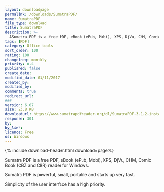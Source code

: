 ```yaml
---
layout: downloadpage
permalink: /downloads/SumatraPDF/
name: SumatraPDF
file_type: download
title: SumatraPDF
description: >-
  ASumatra PDF is a free PDF, eBook (ePub, Mobi), XPS, DjVu, CHM, Comic Book (CBZ and CBR) reader for Windows. Sumatra PDF is powerful, small, portable and starts up very fast. Simplicity of the user interface has a high priority.
tags: [PDF]
category: Office tools
sort_order: 100
rating: 100
changefreq: monthly
priority: 0.5
published: false
create_date:
modified_date: 03/11/2017
created_by:
modified_by:
comments: true
redirect_url:
###
version: 6.07
size: 23.8 KB
downloadurl: https://www.sumatrapdfreader.org/dl/SumatraPDF-3.1.2-install.exe
response: 301
by:
by_link:
licence: Free
os: Windows
---
```


{% include download-header.html download=page%}

<p style="fix-download-text !important">

Sumatra PDF is a free PDF, eBook (ePub, Mobi), XPS, DjVu, CHM, Comic Book (CBZ and CBR) reader for Windows.

Sumatra PDF is powerful, small, portable and starts up very fast.

Simplicity of the user interface has a high priority.

</p>
